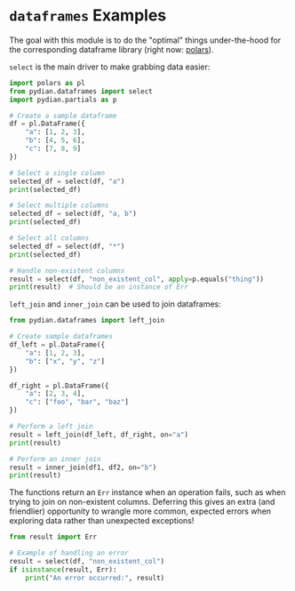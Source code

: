 # `dataframes` Examples

The goal with this module is to do the "optimal" things under-the-hood for the corresponding dataframe library (right now: [polars](https://pola.rs/)).

`select` is the main driver to make grabbing data easier:

```python
import polars as pl
from pydian.dataframes import select
import pydian.partials as p

# Create a sample dataframe
df = pl.DataFrame({
    "a": [1, 2, 3],
    "b": [4, 5, 6],
    "c": [7, 8, 9]
})

# Select a single column
selected_df = select(df, "a")
print(selected_df)

# Select multiple columns
selected_df = select(df, "a, b")
print(selected_df)

# Select all columns
selected_df = select(df, "*")
print(selected_df)

# Handle non-existent columns
result = select(df, "non_existent_col", apply=p.equals("thing"))
print(result)  # Should be an instance of Err
```

`left_join` and `inner_join` can be used to join dataframes:

```python
from pydian.dataframes import left_join

# Create sample dataframes
df_left = pl.DataFrame({
    "a": [1, 2, 3],
    "b": ["x", "y", "z"]
})

df_right = pl.DataFrame({
    "a": [2, 3, 4],
    "c": ["foo", "bar", "baz"]
})

# Perform a left join
result = left_join(df_left, df_right, on="a")
print(result)

# Perform an inner join
result = inner_join(df1, df2, on="b")
print(result)
```

The functions return an `Err` instance when an operation fails, such as when trying to join on non-existent columns. Deferring this gives an extra (and friendlier) opportunity to wrangle more common, expected errors when exploring data rather than unexpected exceptions!

```python
from result import Err

# Example of handling an error
result = select(df, "non_existent_col")
if isinstance(result, Err):
    print("An error occurred:", result)
```
